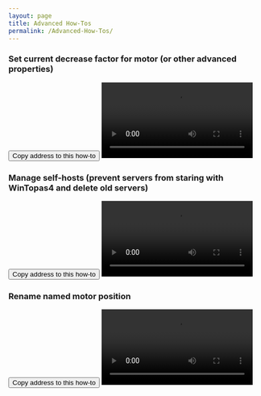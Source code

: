 ```yaml
---
layout: page
title: Advanced How-Tos
permalink: /Advanced-How-Tos/
---
```



### <a name="Vid200"></a>Set current decrease factor for motor (or other advanced properties)
<button class="btn" data-clipboard-text="{{site.fullUrl}}{{page.url}}#Vid200">
    Copy address to this how-to
</button>
<video  controls="controls">
<source src="https://lightconupdater.blob.core.windows.net/topas4infopage/Videos/HowToSetCurrentDecreaseFactor.mp4" type="video/mp4" />
</video>


### <a name="Vid201"></a>Manage self-hosts (prevent servers from staring with WinTopas4 and delete old servers)
<button class="btn" data-clipboard-text="{{site.fullUrl}}{{page.url}}#Vid201">
    Copy address to this how-to
</button>
<video  controls="controls">
<source src="https://lightconupdater.blob.core.windows.net/topas4infopage/Videos/HowToManageSelfHosts.mp4" type="video/mp4" />
</video>


### <a name="Vid202"></a>Rename named motor position
<button class="btn" data-clipboard-text="{{site.fullUrl}}{{page.url}}#Vid202">
    Copy address to this how-to
</button>
<video  controls="controls">
<source src="https://lightconupdater.blob.core.windows.net/topas4infopage/Videos/HowToRenameNamedMotorPosition.mp4" type="video/mp4" />
</video>








